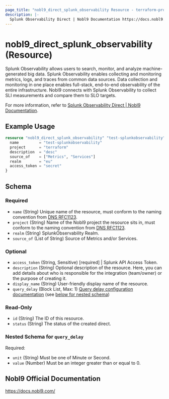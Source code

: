 ```yaml
---
page_title: "nobl9_direct_splunk_observability Resource - terraform-provider-nobl9"
description: |-
  Splunk Observability Direct | Nobl9 Documentation https://docs.nobl9.com/Sources/splunk-observability/#splunk-observability-direct.
---
```


# nobl9_direct_splunk_observability (Resource)

Splunk Observability allows users to search, monitor, and analyze machine-generated big data. Splunk Observability enables collecting and monitoring metrics, logs, and traces from common data sources. Data collection and monitoring in one place enables full-stack, end-to-end observability of the entire infrastructure. Nobl9 connects with Splunk Observability to collect SLI measurements and compare them to SLO targets.

For more information, refer to [Splunk Observability Direct | Nobl9 Documentation](https://docs.nobl9.com/Sources/splunk-observability/#splunk-observability-direct).

## Example Usage

```terraform
resource "nobl9_direct_splunk_observability" "test-splunkobservability" {
  name         = "test-splunkobservability"
  project      = "terraform"
  description  = "desc"
  source_of    = ["Metrics", "Services"]
  realm        = "eu"
  access_token = "secret"
}
```

<!-- schema generated by tfplugindocs -->
## Schema

### Required

- `name` (String) Unique name of the resource, must conform to the naming convention from [DNS RFC1123](https://kubernetes.io/docs/concepts/overview/working-with-objects/names/#names).
- `project` (String) Name of the Nobl9 project the resource sits in, must conform to the naming convention from [DNS RFC1123](https://kubernetes.io/docs/concepts/overview/working-with-objects/names/#names).
- `realm` (String) SplunkObservability Realm.
- `source_of` (List of String) Source of Metrics and/or Services.

### Optional

- `access_token` (String, Sensitive) [required] | Splunk API Access Token.
- `description` (String) Optional description of the resource. Here, you can add details about who is responsible for the integration (team/owner) or the purpose of creating it.
- `display_name` (String) User-friendly display name of the resource.
- `query_delay` (Block List, Max: 1) [Query delay configuration documentation](https://docs.nobl9.com/Features/query-delay) (see [below for nested schema](#nestedblock--query_delay))

### Read-Only

- `id` (String) The ID of this resource.
- `status` (String) The status of the created direct.

<a id="nestedblock--query_delay"></a>
### Nested Schema for `query_delay`

Required:

- `unit` (String) Must be one of Minute or Second.
- `value` (Number) Must be an integer greater than or equal to 0.

## Nobl9 Official Documentation

https://docs.nobl9.com/
